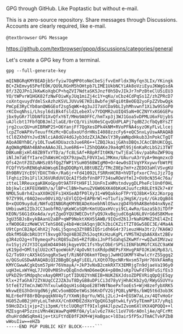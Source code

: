 GPG through GitHub. Like Poptastic but without e-mail.

This is a zero-source repository. Share messages through Discussions. Accounts are clearly required, like e-mail.

```@textbrowser```
```GPG Message```

https://github.com/textbrowser/gpop/discussions/categories/general

Let's create a GPG key from a terminal.

```gpg --full-generate-key```

```-----BEGIN PGP PUBLIC KEY BLOCK-----
mQINBGRqKMYBEADjb5rfyiw7OqMP0toNeCbeSjfvvEmFldx3Nyfqn3LIx/YKingk
BC+ZkEmvy65PefE0K/QU9LRGnM5hOHtpb7LIME1UkbNCYiAk8oVziEyuJKWgGsdA
8f/3ZQJPn1JkKwKoXqbCP+hqZVI7NdtaSK5Jnzf0h5DvJIkJr7nPzBteClU5iEU3
YO/tWPvrW1HGK82fzNwFOiwKyJUq1miZj4c1Y+qKu/xCbz4CdPqSs1Z/zhZPRcD7
coXntqvuydYdmlSxAzhzKSVLJUVu9E7KOiBwbfejNFqi0tBeOEQ2yoFpZZVbwQgk
PmCpE3RyCYb0anQW6GEof2sg5qWK+4g3uJI7aVCDa9bLIyhMhvwnf1Xi3w9SSoP0
rKCOxqNhsi/Lhsyl6diBk4fsld2LebeXlv7YDQMR2uUIQ45aN+0CZNYYxKG6GEPu
jbx9yGRr7lDbNfU1XvQfxY6T/MHo9A0FFC/hmTxp3j3WJ1Goa5vDPMLU6xFUjybS
uAJlcbt17FbfQDBJml2laGE/0rCQ/ViihU0eSCqvQUdPLAPj7qdBZJcfbQyBYsZT
jrg2cucQU+uHIBRWP2S+O6YanjFf7QgXesDPk4kNM+RVoPFNA4syzOKyFLvLlcej
lcpZToWAPXvTeuuffKzMc+BCu8xoUfdrHNsI4088zzcFy6+eQC5nxLyUswARAQAB
tCl0ZXh0YnJvd3NlciA8dGV4dGJyb3dzZXJAZWxlY3RyaWNpdHkub3JnPokCTgQT
AQoAOBYhBC/y10LTuw6XDUazcbJue6R6++lZBQJkaijGAhsDBQsJCAcCBhUKCQgL
AgQWAgMBAh4BAheAAAoJELJue6R6++lZ5hQQAKeJ9a4qMl9Sj6nKaRcLbS2i3TWT
DBKumBjxHl48ZB9TxYTD/a/fc8LSAf+R8pRfIt0KN/twTjEaCl6v/pabRoZWF9Uq
iNlJm7aEfYIareIhAWsHCnQX79zpwZLF0VX1wiJMKmx/UAuruA3rVyA+9mqmzxcD
Qfs42ntFZOZuNHSz85fQgZfWP1YSuH056BWIgM0+Or4ew0sDIVqYPXxywvfbWtPE
FCQfYVSnREN6qhAbWsq6I8qDDQRpYL8BtUBZZ/TMcZ0Ep7mY+zZEDO3aHlVSvgKU
8h9BRV1YcE9lYDXCTHk+/Ra6jr+Fd41092LfSRRnHCR8+hVDTpfxorC7niJjz7Ig
lFqhizI9s1FilXJ6VURdUVCQcAIf5dbfVn8P7734swROeVfml2+OV0cN354c76a/
ztteLlRReuxgaK8KoGpy0t9ATFFtH9F1lJUnFnIxHMstndvygDLPheFclUn0f0HL
bbjkwlciKFEUXW8h/a/lBP+ClBN+hwnuZV6W06XK40bKoKJuufczR8LEt9Zk7+AY
NMOL5u8rh42xaXX0H2EFs1HXGeADfP0lXy31+W9QakkoFTPrYQJ8bK+5XzJKorpg
97ZY99Lr0AQ2eov00ViXQ/sEVlQIQ+EAPBrWl+oT1ufiyJHgSK/zy4//GkzQgBd4
B+xQUO9uyduE/NHfuQINBGRqKMYBEADeXoebhNlO5wxzgD4Yb9hAKBeh04nxNyeZ
UHbiuwH12IbJCC3aobfRO/gKeWCoSQRrKmtUQaxHVcyi9CL4wRo/GazaSb3iTDfP
KEON/S6G1dXeAda/xytZgeDYQU3WECDvtFyQ9JkvBqjudC6gAU6L0VrG6dS8KMve
3gU35BJsBxykBAanU2aBP+qWP9NoktXKH5SAWB/9IQvdZ61JrNaRGMHZ2hEl4ZnI
xfWO0G8zzMeWCVCTehS86Ey4b8+WcUA5qnjBCh2biCKZitTZT8Gw58EC3E/4Ma4A
U9tCpnCB2ApC4hX2j7o6Lj5qonq3ZY8B5IQ5ridh6G4r37ieuzHHa3tr2/7KA6WJ
dbkfM5GBcbRU3tYl9xvg07OqV4B3EZhSJoqtKcHzuKgPLrVMSTH2qbA6X8xt2BEv
g3R4zO2g+nT0ymeqxPscRQ85uZmS+RZfUBxiJnPf5dahqSZKwMfr+wQZwXIMVzwz
nv1SyjzVJY3ICqaEmD4A946jkqyeVOC1fsYbyCObErSPSiIENFbUMGfCXGZC9aKW
yK19pd+OMltqlUU2cKTqoeWokP/4pOvNttoXRdpdNEPsFXHvgPAFOJKiWiMp83/L
G2/To9XrcAX5kGSnqgRxSwqf/RiN6FO6kmYfDepjJwHHIGKMFY4hwlcYrZSSggq2
o/QGSuGSDwARAQABiQI2BBgBCgAgFiEEL/LXQtO7DpcNRrNxsm57pHr76VkFAmRq
KMYCGwwACgkQsm57pHr76VmayA/+JkP3vNxB2cmkRXTX3EMRjgTn9djaeVa196y0
uqH3eLxWYHqL7JVQ0vM8ShvQEqEndvNmD6meQK4+pB0mJsKp7UwFd760FuSifEs3
UPkDZ9rSMdpqhcvAayQRM7iptTIDUQ2YnNEIB+NUKZ6XJdsoZDPEVRiqQpQjE5qy
Klx+2faGhA72ZYAUqCCZJZA3uT8DyGB8uDPiCi3d78yVjHhACKb2yQ/RWyGSUVYu
5tfeET2TmCnJWO7hTxulw6QqsH1sd4poE2BTHNfNoePxfooEs5+WjH8zefybXRK5
WkvwEEG3hOnVgdN6jyNCv5omBDDetWGs36KnDfV2GjPQ8LyNPBs/bWQ5t6d3ob3K
NLEr6eFF88rBQnpqqkNV4yT/YXmNj8qrYu/W5Lj2LcJ+4+EGSW7aLzx/4QTvHoGr
HG05Zu0B2jHYyLoLTmhXX/Cn0XMDEZdXoYQpQXG3q8twkLfyV5yTEmmP1X7/yRq1
59HcDZx1jxjp+Zji3pmK/ttclUQRqYTf9IxlgH4JlpzwIZvom6XlVKX4QPOQQ++l
MZEsgn4P5zzniVMn4WiWawPqHMRf0A/ylalv6z7X4cl1oV7V6rA0nljAe/qFCrMt
dhuHrddWSqRm41je+tXiFtYdE0fF2KM+WjHaBgac+lO3air5fP5xJTmACTvkPZbB
wWouIiw==eHZb
-----END PGP PUBLIC KEY BLOCK-----```
